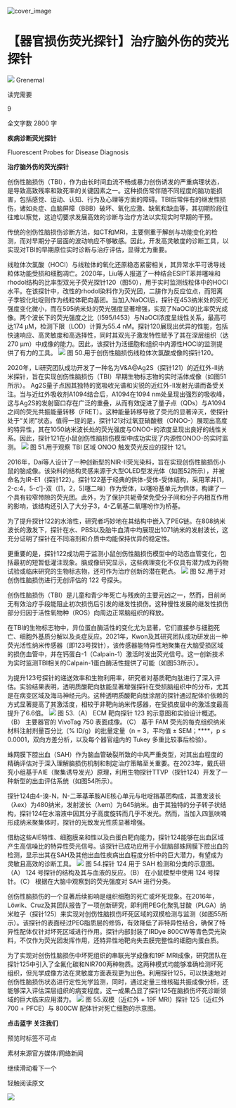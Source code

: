 ﻿![cover_image](https://mmbiz.qpic.cn/mmbiz_jpg/wzBk7nZmzgrqvHkPUmibOBGeW7sMYQlFia98xqnaX6fibb95V8gvK7Nl3aHCLZuyE5f58ibvKO6ljiacbAq9iabiaVSaw/0?wx_fmt=jpeg) 

#  【器官损伤荧光探针】治疗脑外伤的荧光探针 
 


![](../asset/2024-06-15_756fa716fc6c1518e56539330f1e49f0_0.png)
Grenemal

读完需要

9

全文字数 2800 字

**疾病诊断荧光探针**

Fluorescent Probes for Disease Diagnosis

**治疗脑外伤的荧光探针**

创伤性脑损伤（TBI），作为由长时间血流不畅或暴力创伤诱发的严重病理状态，是导致高致残率和致死率的关键因素之一。这种损伤常伴随不同程度的脑功能损害，包括感觉、运动、认知、行为及心理等方面的障碍。TBI后常伴有的继发性损伤，诸如炎症、血脑屏障（BBB）破坏、氧化应激、缺氧和缺血等，其初期阶段往往难以察觉，这迫切要求发展高效的诊断与治疗方法以实现实时早期的干预。

传统的创伤性脑损伤诊断方法，如CT和MRI，主要侧重于解剖与功能变化的检测，而对早期分子层面的波动响应不够敏感。因此，开发高灵敏度的诊断工具，以实现对TBI的早期原位实时诊断与治疗评估，显得尤为重要。

线粒体次氯酸（HOCl）与线粒体的氧化还原稳态紧密相关，其异常水平可诱导线粒体功能受损和细胞凋亡。2020年，Liu等人报道了一种结合ESIPT苯并噻唑和rhodol结构的比率型双光子荧光探针120（图50），用于实时监测线粒体中的HOCl水平。在该探针中，改性的rhodol染料作为荧光团，二肼作为反应位点，而阳离子季铵化吡啶则作为线粒体靶向基团。当加入NaOCl后，探针在453纳米处的荧光强度变化微小，而在595纳米处的荧光强度显著增强，实现了NaOCl的比率荧光成像。两个波长下的荧光强度之比（I595/I453）与NaOCl浓度呈线性关系，最高可达174 μM，检测下限（LOD）计算为55.4 nM。探针120展现出优异的性能，包括快速响应、高灵敏度和高选择性，同时其双光子激发特性赋予了其在深层组织（达270 μm）中成像的能力。因此，该探针为活细胞和组织中内源性HOCl的监测提供了有力的工具。
![](../asset/2024-06-15_e5a24a27d6d647acdf3694ed65843a54_1.png)
图 50.用于创伤性脑损伤线粒体次氯酸成像的探针120。

2020年，Li研究团队成功开发了一种名为V&A@Ag2S（探针121）的近红外-II纳米探针，旨在实现创伤性脑损伤（TBI）早期生物标志物的实时活体成像（如图51所示）。 Ag2S量子点因其独特的宽吸收光谱和尖锐的近红外-II发射光谱而备受关注。当与近红外吸收剂A1094结合后，A1094在1094 nm处呈现出强烈的吸收峰，这与Ag2S的发射窗口存在广泛的重叠，从而有效促进了量子点（QDs）与A1094之间的荧光共振能量转移（FRET）。这种能量转移导致了荧光的显著淬灭，使探针处于“关闭”状态。值得一提的是，探针121对过氧亚硝酸根（ONOO-）展现出高度的特异性，其在1050纳米波长处的荧光强度与ONOO-的浓度呈现出良好的线性关系。因此，探针121在小鼠创伤性脑损伤模型中成功实现了内源性ONOO-的实时监测。
![](../asset/2024-06-15_13e0317808ceaf97b73cac3a73f830df_2.png)
图 51.用于观察 TBI 区域 ONOO 触发荧光反应的探针 121。

2016年，Dai等人设计了一种创新型的NIR-II荧光染料，旨在实现创伤性脑损伤小鼠的脑成像。该染料的结构灵感来源于大型OLED型发光体（如图52所示），并被命名为IR-E1（探针122）。探针122基于经典的供体-受体-受体结构，采用苯并[1，2-c:4，5-c′]-双（[1，2，5]噻二唑）作为受体，以噻吩基单元为供体，构建了一个具有较窄带隙的荧光团。此外，为了保护共轭骨架免受分子间和分子内相互作用的影响，该结构还引入了大分子3，4-乙氧基二氧噻吩作为桥基。

为了提升探针122的水溶性，研究者巧妙地在其结构中嵌入了PEG链。在808纳米波长的激发下，探针在水、PBS以及胎牛血清中均展现出1071纳米的发射波长，这充分证明了探针在不同溶剂和介质中均能保持优异的稳定性。

更重要的是，探针122成功用于监测小鼠创伤性脑损伤模型中的动态血管变化，包括最初的短暂低灌注现象。脑成像研究显示，这些病理变化不仅具有潜力成为药物试验或临床研究的生物标志物，还可作为治疗创新的潜在靶点。
![](../asset/2024-06-15_320ba926ab4474309ee7a080fdfd92a8_3.png)
图 52.用于对创伤性脑损伤进行无创评估的 122 号探头。

创伤性脑损伤（TBI）是儿童和青少年死亡与残疾的主要元凶之一，然而，目前尚无有效治疗手段能阻止初次损伤后引发的继发性损伤。这种慢性发展的继发性损伤部分归因于活性氧物种（ROS）向周边正常脑组织的释放。

在TBI的生物标志物中，异位蛋白酶活性的变化尤为显著，它们直接参与细胞死亡、细胞外基质分解以及炎症反应。2021年，Kwon及其研究团队成功研发出一种荧光活性纳米传感器（即123号探针），该传感器能特异性地聚集在大脑受损区域的损伤血管中，并在钙蛋白-1（Calpain-1）激活时发出荧光信号。这一创新技术为实时监测TBI相关的Calpain-1蛋白酶活性提供了可能（如图53所示）。

为提升123号探针的递送效率和生物利用率，研究者对基质靶向肽进行了深入评估。实验结果表明，透明质酸靶向肽能显著增强探针在受损脑组织中的分布，尤其是在病变区域及海马神经元内。这种透明质酸靶向肽涂层的探针通过配体价依赖的方式显著提高了其激活度，相较于非靶向纳米传感器，在受损皮层中的激活度最高提升了6.6倍。
![](../asset/2024-06-15_d4933801e2e199115574d43c532c20d9_4.png)
图 53.（A） ECM 靶向探针 123 的示意图和实验设计概述。（B） 主要器官的 VivoTag 750 表面成像。（C） 基于 FAM 荧光的每克组织纳米材料注射剂量百分比（% ID/g）的批量定量（n = 3，平均值 ± SEM；\*\*\*\*，p ≤ 0.0001，双向方差分析，以及每个器官组内的 Tukey 多重比较事后检验）。

蛛网膜下腔出血（SAH）作为脑血管破裂所致的中风严重类型，对其出血程度的精确评估对于深入理解脑损伤机制和制定治疗策略至关重要。在2023年，戴氏研究小组基于AIE（聚集诱导发光）原理，利用生物探针TTVP（探针124）开发了一种新型的出血评估系统（如图54所示）。

探针124由4-溴-N，N-二苯基苯胺AIE核心单元与吡啶鎓基团构成，其激发波长（λex）为480纳米，发射波长（λem）为645纳米。由于其独特的分子转子状结构，探针124在水溶液中因其分子高度旋转而几乎不发光。然而，当加入四氢呋喃形成纳米聚集体时，探针的光致发光性质显著增强。

借助这些AIE特性、细胞膜亲和性以及白蛋白靶向能力，探针124能够在出血区域产生高信噪比的特异性荧光信号。该探针已成功应用于小鼠脑部蛛网膜下腔出血的检测，显示出其在SAH及其他出血性疾病出血程度分析中的巨大潜力，有望成为灵敏且高效的诊断工具。
![](../asset/2024-06-15_b092b14d1d9ac4c3d93c7a4f7c3c7e46_5.png)
图 54.探针 124 用于 SAH 检测和分类的示意图。（A） 124 号探针的结构及其与血液的反应。（B） 在小鼠模型中使用 124 号探针。（C） 根据在大脑中观察到的荧光强度对 SAH 进行分类。

创伤性脑损伤的一个显著后续影响是组织细胞的死亡或坏死现象。在2016年，Löwik、Cruz及其团队报告了一项创新研究，即利用PEG化聚乳甘酸（PLGA）纳米粒子（探针125）来实现对创伤性脑损伤坏死区域的双模检测与监测（如图55所示）。该探针的表面经过PEG脂质层的修饰，有效降低了非特异性结合，确保了特异性配体仅针对坏死区域进行作用。探针内部封装了IRDye 800CW等青色荧光染料，不仅作为荧光团发挥作用，还特异性地靶向失去膜完整性的细胞内蛋白质。

为了实现对创伤性脑损伤中坏死组织的串联光学成像和19F MRI成像，研究团队在探针125中引入了全氟化碳和NIR700两种物质。这两种模式均能够准确检测坏死组织，但光学成像方法在灵敏度方面表现更为出色。利用探针125，可以快速地对创伤性脑损伤状态进行定性光学监测，同时，通过定量三维核磁共振成像分析，还能够深入评估深层组织的病变程度。这一成果凸显了探针125在脑损伤坏死诊断领域的巨大临床应用潜力。
![](../asset/2024-06-15_64f8badd71b2faeca5359aa8700cba6e_6.png)
图 55.双模（近红外 + 19F MRI）探针 125（近红外 700 + PFCE）与 800CW 配体针对死亡细胞的示意图。

**点击蓝字 关注我们**

预览时标签不可点

素材来源官方媒体/网络新闻

  继续滑动看下一个 

 轻触阅读原文 

  ![](http://mmbiz.qpic.cn/mmbiz_png/wzBk7nZmzgq7v9Dg22Sz7VtfIJUOJaRx0AfgRtlrKZzKwOhTlicicAor2tvrgf1LUONnpYH3wKPRRrtL6nCvs0tQ/0?wx_fmt=png)  

